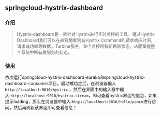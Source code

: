 ## springcloud-hystrix-dashboard

### 介绍

> Hystrix-dashboard是一款针对Hystrix进行实时监控的工具，通过Hystrix Dashboard我们可以在直观地看到各Hystrix Command的请求响应时间, 请求成功率等数据。Turbine服务，专门监控所有断路器状态，从而掌握整个系统中所有微服务的状态。


### 使用

依次运行springcloud-hystrix-dashboard-eureka和springcloud-hystrix-dashboard-consumer项目。启动成功之后，在浏览器输入 `http://localhost:9010/hystrix` ，然后在界面中的输入框中输入:`http://localhost:9010/hystrix.stream`，即可查看hystrix界面的信息，如果提示loading，那么在浏览器中输入:`http://localhost:9010/hello/pancm`进行访问，然后再刷新该界面即可查看信息！



